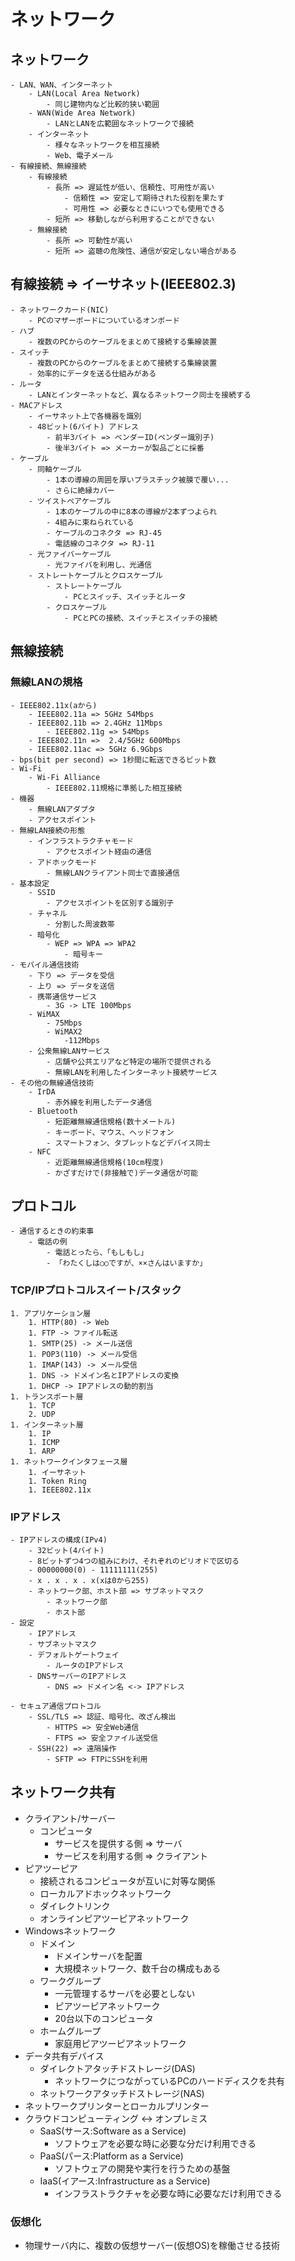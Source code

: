 # ネットワーク
## ネットワーク
    - LAN、WAN、インターネット
        - LAN(Local Area Network)
            - 同じ建物内など比較的狭い範囲
        - WAN(Wide Area Network)
            - LANとLANを広範囲なネットワークで接続
        - インターネット
            - 様々なネットワークを相互接続
            - Web、電子メール
    - 有線接続、無線接続
        - 有線接続
            - 長所 => 遅延性が低い、信頼性、可用性が高い
                - 信頼性 => 安定して期待された役割を果たす
                - 可用性 => 必要なときにいつでも使用できる
            - 短所 => 移動しながら利用することができない
        - 無線接続
            - 長所 => 可動性が高い
            - 短所 => 盗聴の危険性、通信が安定しない場合がある
## 有線接続 => イーサネット(IEEE802.3)
    - ネットワークカード(NIC)
        - PCのマザーボードについているオンボード
    - ハブ
        - 複数のPCからのケーブルをまとめて接続する集線装置
    - スイッチ
        - 複数のPCからのケーブルをまとめて接続する集線装置
        - 効率的にデータを送る仕組みがある
    - ルータ
        - LANとインターネットなど、異なるネットワーク同士を接続する
    - MACアドレス
        - イーサネット上で各機器を識別
        - 48ビット(6バイト) アドレス
            - 前半3バイト => ベンダーID(ベンダー識別子)
            - 後半3バイト => メーカーが製品ごとに採番
    - ケーブル
        - 同軸ケーブル
            - 1本の導線の周囲を厚いプラスチック被膜で覆い...
            - さらに絶縁カバー
        - ツイストペアケーブル
            - 1本のケーブルの中に8本の導線が2本ずつよられ
            - 4組みに束ねられている
            - ケーブルのコネクタ => RJ-45
            - 電話線のコネクタ => RJ-11
        - 光ファイバーケーブル
            - 光ファイバを利用し、光通信
        - ストレートケーブルとクロスケーブル
            - ストレートケーブル
                - PCとスイッチ、スイッチとルータ
            - クロスケーブル
                - PCとPCの接続、スイッチとスイッチの接続
## 無線接続

### 無線LANの規格

    - IEEE802.11x(aから)
        - IEEE802.11a => 5GHz 54Mbps
        - IEEE802.11b => 2.4GHz 11Mbps
            - IEEE802.11g => 54Mbps
        - IEEE802.11n =>  2.4/5GHz 600Mbps
        - IEEE802.11ac => 5GHz 6.9Gbps
    - bps(bit per second) => 1秒間に転送できるビット数
    - Wi-Fi
        - Wi-Fi Alliance
            - IEEE802.11規格に準拠した相互接続
    - 機器
        - 無線LANアダプタ
        - アクセスポイント
    - 無線LAN接続の形態
        - インフラストラクチャモード
            - アクセスポイント経由の通信
        - アドホックモード
            - 無線LANクライアント同士で直接通信
    - 基本設定
        - SSID
            - アクセスポイントを区別する識別子
        - チャネル
            - 分割した周波数帯
        - 暗号化
            - WEP => WPA => WPA2
                - 暗号キー
    - モバイル通信技術
        - 下り => データを受信
        - 上り => データを送信
        - 携帯通信サービス
            - 3G -> LTE 100Mbps
        - WiMAX
            - 75Mbps
            - WiMAX2
                -112Mbps
        - 公衆無線LANサービス
            - 店舗や公共エリアなど特定の場所で提供される
            - 無線LANを利用したインターネット接続サービス
    - その他の無線通信技術
        - IrDA
            - 赤外線を利用したデータ通信
        - Bluetooth
            - 短距離無線通信規格(数十メートル)
            - キーボード、マウス、ヘッドフォン
            - スマートフォン、タブレットなどデバイス同士
        - NFC
            - 近距離無線通信規格(10cm程度)
            - かざすだけで(非接触で)データ通信が可能
## プロトコル
    - 通信するときの約束事
        - 電話の例
            - 電話とったら、「もしもし」
            - 「わたくしは○○ですが、××さんはいますか」

### TCP/IPプロトコルスイート/スタック

    1. アプリケーション層
        1. HTTP(80) -> Web
        1. FTP -> ファイル転送
        1. SMTP(25) -> メール送信
        1. POP3(110) -> メール受信
        1. IMAP(143) -> メール受信
        1. DNS -> ドメイン名とIPアドレスの変換
        1. DHCP -> IPアドレスの動的割当
    1. トランスポート層
        1. TCP
        2. UDP
    1. インターネット層
        1. IP
        1. ICMP
        1. ARP
    1. ネットワークインタフェース層
        1. イーサネット
        1. Token Ring
        1. IEEE802.11x

### IPアドレス

    - IPアドレスの構成(IPv4)
        - 32ビット(4バイト)
        - 8ビットずつ4つの組みにわけ、それぞれのピリオドで区切る
        - 00000000(0) - 11111111(255)
        - x . x . x . x(xは0から255)
        - ネットワーク部、ホスト部 => サブネットマスク
            - ネットワーク部
            - ホスト部
    - 設定
        - IPアドレス
        - サブネットマスク
        - デフォルトゲートウェイ
            - ルータのIPアドレス
        - DNSサーバーのIPアドレス
            - DNS => ドメイン名 <-> IPアドレス

    - セキュア通信プロトコル
        - SSL/TLS => 認証、暗号化、改ざん検出
            - HTTPS => 安全Web通信
            - FTPS => 安全ファイル送受信
        - SSH(22) => 遠隔操作
            - SFTP => FTPにSSHを利用

## ネットワーク共有

- クライアント/サーバー
    - コンピュータ
        - サービスを提供する側 => サーバ
        - サービスを利用する側 => クライアント
- ピアツーピア
    - 接続されるコンピュータが互いに対等な関係
    - ローカルアドホックネットワーク
    - ダイレクトリンク
    - オンラインピアツーピアネットワーク
- Windowsネットワーク
    - ドメイン
        - ドメインサーバを配置
        - 大規模ネットワーク、数千台の構成もある
    - ワークグループ
        - 一元管理するサーバを必要としない
        - ピアツーピアネットワーク
        - 20台以下のコンピュータ
    - ホームグループ
        - 家庭用ピアツーピアネットワーク
- データ共有デバイス
    - ダイレクトアタッチドストレージ(DAS)
        - ネットワークにつながっているPCのハードディスクを共有
    - ネットワークアタッチドストレージ(NAS)
- ネットワークプリンターとローカルプリンター
- クラウドコンピューティング <-> オンプレミス
    - SaaS(サース:Software as a Service)
        - ソフトウェアを必要な時に必要な分だけ利用できる
    - PaaS(パース:Platform as a Service)
        - ソフトウェアの開発や実行を行うための基盤
    - IaaS(イアース:Infrastructure as a Service)
        - インフラストラクチャを必要な時に必要なだけ利用できる
### 仮想化
  - 物理サーバ内に、複数の仮想サーバー(仮想OS)を稼働させる技術